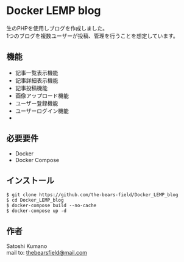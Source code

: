 # Docker LEMP blog

生のPHPを使用しブログを作成しました。  
1つのブログを複数ユーザーが投稿、管理を行うことを想定しています。

## 機能

- 記事一覧表示機能
- 記事詳細表示機能
- 記事投稿機能
- 画像アップロード機能
- ユーザー登録機能
- ユーザーログイン機能
- 

## 必要要件

- Docker
- Docker Compose

## インストール

```
$ git clone https://github.com/the-bears-field/Docker_LEMP_blog
$ cd Docker_LEMP_blog
$ docker-compose build --no-cache
$ docker-compose up -d
```

## 作者
Satoshi Kumano  
mail to: thebearsfield@mail.com
